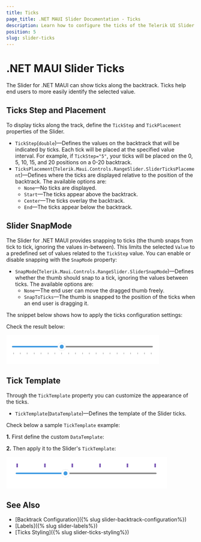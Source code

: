 ```yaml
---
title: Ticks
page_title: .NET MAUI Slider Documentation - Ticks
description: Learn how to configure the ticks of the Telerik UI Slider for .NET MAUI. Choose where to place the ticks and choose if your slider will snap to them.
position: 5
slug: slider-ticks
---
```


# .NET MAUI Slider Ticks

The Slider for .NET MAUI can show ticks along the backtrack. Ticks help end users to more easily identify the selected value.

## Ticks Step and Placement

To display ticks along the track, define the `TickStep` and `TickPlacement` properties of the Slider.

* `TickStep`(`double`)&mdash;Defines the values on the backtrack that will be indicated by ticks. Each tick will be placed at the specified value interval. For example, if `TickStep="5"`, your ticks will be placed on the 0, 5, 10, 15, and 20 positions on a 0-20 backtrack.
* `TicksPlacement`(`Telerik.Maui.Controls.RangeSlider.SliderTicksPlacement`)&mdash;Defines where the ticks are displayed relative to the position of the backtrack. The available options are:
    * `None`&mdash;No ticks are displayed.
    * `Start`&mdash;The ticks appear above the backtrack.
    * `Center`&mdash;The ticks overlay the backtrack.
    * `End`&mdash;The ticks appear below the backtrack.

## Slider SnapMode

The Slider for .NET MAUI provides snapping to ticks (the thumb snaps from tick to tick, ignoring the values in-between). This limits the selected `Value` to a predefined set of values related to the `TickStep` value. You can enable or disable snapping with the `SnapMode` property:

* `SnapMode`(`Telerik.Maui.Controls.RangeSlider.SliderSnapMode`)&mdash;Defines whether the thumb should snap to a tick, ignoring the values between ticks. The available options are:
    * `None`&mdash;The end user can move the dragged thumb freely.
    * `SnapToTicks`&mdash;The thumb is snapped to the position of the ticks when an end user is dragging it.

The snippet below shows how to apply the ticks configuration settings:

<snippet id='slider-ticks-settings' />

Check the result below:

![Telerik Slider for .NET MAUI Ticks](images/slider-ticks-settings.png)

## Tick Template

Through the `TickTemplate` property you can customize the appearance of the ticks.

* `TickTemplate`(`DataTemplate`)&mdash;Defines the template of the Slider ticks.

Check below a sample `TickTemplate` example:

**1.** First define the custom `DataTemplate`:

<snippet id='slider-ticks-ticktemplate-datatemplate' />

**2.** Then apply it to the Slider's `TickTemplate`:

<snippet id='slider-ticks-ticktemplate-xaml' />

![Telerik Slider for .NET MAUI Ticks Template](images/slider-ticks-template.png)

## See Also

- [Backtrack Configuration]({% slug slider-backtrack-configuration%})
- [Labels]({% slug slider-labels%})
- [Ticks Styling]({% slug slider-ticks-styling%})
